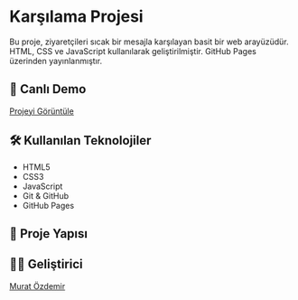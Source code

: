 # Karşılama Projesi

Bu proje, ziyaretçileri sıcak bir mesajla karşılayan basit bir web arayüzüdür. HTML, CSS ve JavaScript kullanılarak geliştirilmiştir. GitHub Pages üzerinden yayınlanmıştır.

## 🔗 Canlı Demo
[Projeyi Görüntüle](https://muratozd0.github.io/proje-karsilama)

## 🛠️ Kullanılan Teknolojiler
- HTML5  
- CSS3  
- JavaScript  
- Git & GitHub  
- GitHub Pages

## 📁 Proje Yapısı

## 🧑‍💻 Geliştirici
[Murat Özdemir](https://github.com/Muratozd0)

